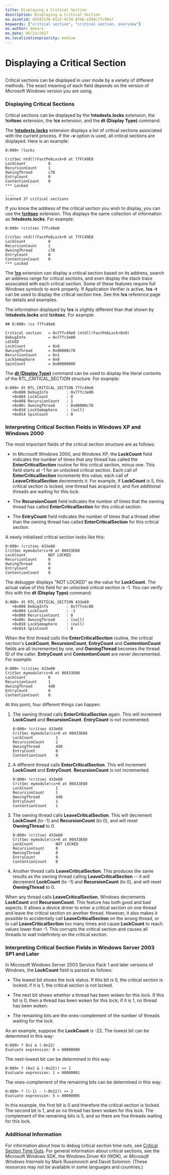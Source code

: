 ```yaml
---
title: Displaying a Critical Section
description: Displaying a Critical Section
ms.assetid: d55971f6-9112-417d-8fb6-e299c7fc90a7
keywords: ["critical section", "critical section, overview"]
ms.author: domars
ms.date: 05/23/2017
ms.localizationpriority: medium
---
```


# Displaying a Critical Section


## <span id="ddk_displaying_a_critical_section_dbg"></span><span id="DDK_DISPLAYING_A_CRITICAL_SECTION_DBG"></span>


Critical sections can be displayed in user mode by a variety of different methods. The exact meaning of each field depends on the version of Microsoft Windows version you are using.

### <span id="displaying_critical_sections"></span><span id="DISPLAYING_CRITICAL_SECTIONS"></span>Displaying Critical Sections

Critical sections can be displayed by the **!ntsdexts.locks** extension, the **!critsec** extension, the **!cs** extension, and the **dt (Display Type)** command.

The [**!ntsdexts.locks**](-locks---ntsdexts-locks-.md) extension displays a list of critical sections associated with the current process. If the **-v** option is used, all critical sections are displayed. Here is an example:

```dbgcmd
0:000> !locks

CritSec ntdll!FastPebLock+0 at 77FC49E0
LockCount          0
RecursionCount     1
OwningThread       c78
EntryCount         0
ContentionCount    0
*** Locked

....
Scanned 37 critical sections
```

If you know the address of the critical section you wish to display, you can use the [**!critsec**](-critsec.md) extension. This displays the same collection of information as **!ntsdexts.locks**. For example:

```dbgcmd
0:000> !critsec 77fc49e0

CritSec ntdll!FastPebLock+0 at 77FC49E0
LockCount          0
RecursionCount     1
OwningThread       c78
EntryCount         0
ContentionCount    0
*** Locked
```

The [**!cs**](-cs.md) extension can display a critical section based on its address, search an address range for critical sections, and even display the stack trace associated with each critical section. Some of these features require full Windows symbols to work properly. If Application Verifier is active, **!cs -t** can be used to display the critical section tree. See the **!cs** reference page for details and examples.

The information displayed by **!cs** is slightly different than that shown by **!ntsdexts.locks** and **!critsec**. For example:

```dbgcmd
## 0:000> !cs 77fc49e0

Critical section   = 0x77fc49e0 (ntdll!FastPebLock+0x0)
DebugInfo          = 0x77fc3e00
LOCKED
LockCount          = 0x0
OwningThread       = 0x00000c78
RecursionCount     = 0x1
LockSemaphore      = 0x0
SpinCount          = 0x00000000
```

The [**dt (Display Type)**](dt--display-type-.md) command can be used to display the literal contents of the RTL\_CRITICAL\_SECTION structure. For example:

```dbgcmd
0:000> dt RTL_CRITICAL_SECTION 77fc49e0
   +0x000 DebugInfo        : 0x77fc3e00 
   +0x004 LockCount        : 0
   +0x008 RecursionCount   : 1
   +0x00c OwningThread     : 0x00000c78 
   +0x010 LockSemaphore    : (null) 
   +0x014 SpinCount        : 0
```

### <span id="interpreting_critical_section_fields_in_windows_xp_and_windows_2000"></span><span id="INTERPRETING_CRITICAL_SECTION_FIELDS_IN_WINDOWS_XP_AND_WINDOWS_2000"></span>Interpreting Critical Section Fields in Windows XP and Windows 2000

The most important fields of the critical section structure are as follows:

-   In Microsoft Windows 2000, and Windows XP, the **LockCount** field indicates the number of times that any thread has called the **EnterCriticalSection** routine for this critical section, minus one. This field starts at -1 for an unlocked critical section. Each call of **EnterCriticalSection** increments this value; each call of **LeaveCriticalSection** decrements it. For example, if **LockCount** is 5, this critical section is locked, one thread has acquired it, and five additional threads are waiting for this lock.

-   The **RecursionCount** field indicates the number of times that the owning thread has called **EnterCriticalSection** for this critical section.

-   The **EntryCount** field indicates the number of times that a thread other than the owning thread has called **EnterCriticalSection** for this critical section.

A newly initialized critical section looks like this:

```dbgcmd
0:000> !critsec 433e60
CritSec mymodule!cs+0 at 00433E60
LockCount          NOT LOCKED 
RecursionCount     0
OwningThread       0
EntryCount         0
ContentionCount    0
```

The debugger displays "NOT LOCKED" as the value for **LockCount**. The actual value of this field for an unlocked critical section is -1. You can verify this with the **dt (Display Type)** command:

```dbgcmd
0:000> dt RTL_CRITICAL_SECTION 433e60
   +0x000 DebugInfo        : 0x77fcec80
   +0x004 LockCount        : -1
   +0x008 RecursionCount   : 0
   +0x00c OwningThread     : (null) 
   +0x010 LockSemaphore    : (null) 
   +0x014 SpinCount        : 0
```

When the first thread calls the **EnterCriticalSection** routine, the critical section's **LockCount**, **RecursionCount**, **EntryCount** and **ContentionCount** fields are all incremented by one, and **OwningThread** becomes the thread ID of the caller. **EntryCount** and **ContentionCount** are never decremented. For example:

```dbgcmd
0:000> !critsec 433e60
CritSec mymodule!cs+0 at 00433E60
LockCount          0
RecursionCount     1
OwningThread       4d0
EntryCount         0
ContentionCount    0
```

At this point, four different things can happen.

1.  The owning thread calls **EnterCriticalSection** again. This will increment **LockCount** and **RecursionCount**. **EntryCount** is not incremented.

    ```dbgcmd
    0:000> !critsec 433e60
    CritSec mymodule!cs+0 at 00433E60
    LockCount          1
    RecursionCount     2
    OwningThread       4d0
    EntryCount         0
    ContentionCount    0
    ```

2.  A different thread calls **EnterCriticalSection**. This will increment **LockCount** and **EntryCount**. **RecursionCount** is not incremented.

    ```dbgcmd
    0:000> !critsec 433e60
    CritSec mymodule!cs+0 at 00433E60
    LockCount          1
    RecursionCount     1
    OwningThread       4d0
    EntryCount         1
    ContentionCount    1
    ```

3.  The owning thread calls **LeaveCriticalSection**. This will decrement **LockCount** (to -1) and **RecursionCount** (to 0), and will reset **OwningThread** to 0.

    ```dbgcmd
    0:000> !critsec 433e60
    CritSec mymodule!cs+0 at 00433E60
    LockCount          NOT LOCKED 
    RecursionCount     0
    OwningThread       0
    EntryCount         0
    ContentionCount    0
    ```

4.  Another thread calls **LeaveCriticalSection**. This produces the same results as the owning thread calling **LeaveCriticalSection** -- it will decrement **LockCount** (to -1) and **RecursionCount** (to 0), and will reset **OwningThread** to 0.

When any thread calls **LeaveCriticalSection**, Windows decrements **LockCount** and **RecursionCount**. This feature has both good and bad aspects. It allows a device driver to enter a critical section on one thread and leave the critical section on another thread. However, it also makes it possible to accidentally call **LeaveCriticalSection** on the wrong thread, or to call **LeaveCriticalSection** too many times and cause **LockCount** to reach values lower than -1. This corrupts the critical section and causes all threads to wait indefinitely on the critical section.

### <span id="interpreting_critical_section_fields_in_windows_server_2003_sp1_and_la"></span><span id="INTERPRETING_CRITICAL_SECTION_FIELDS_IN_WINDOWS_SERVER_2003_SP1_AND_LA"></span>Interpreting Critical Section Fields in Windows Server 2003 SP1 and Later

In Microsoft Windows Server 2003 Service Pack 1 and later versions of Windows, the **LockCount** field is parsed as follows:

-   The lowest bit shows the lock status. If this bit is 0, the critical section is locked; if it is 1, the critical section is not locked.

-   The next bit shows whether a thread has been woken for this lock. If this bit is 0, then a thread has been woken for this lock; if it is 1, no thread has been woken.

-   The remaining bits are the ones-complement of the number of threads waiting for the lock.

As an example, suppose the **LockCount** is -22. The lowest bit can be determined in this way:

```dbgcmd
0:009> ? 0x1 & (-0n22)
Evaluate expression: 0 = 00000000
```

The next-lowest bit can be determined in this way:

```dbgcmd
0:009> ? (0x2 & (-0n22)) >> 1
Evaluate expression: 1 = 00000001
```

The ones-complement of the remaining bits can be determined in this way:

```dbgcmd
0:009> ? ((-1) - (-0n22)) >> 2
Evaluate expression: 5 = 00000005
```

In this example, the first bit is 0 and therefore the critical section is locked. The second bit is 1, and so no thread has been woken for this lock. The complement of the remaining bits is 5, and so there are five threads waiting for this lock.

### <span id="additional_information"></span><span id="ADDITIONAL_INFORMATION"></span>Additional Information

For information about how to debug critical section time outs, see [Critical Section Time Outs](critical-section-time-outs.md). For general information about critical sections, see the Microsoft Windows SDK, the Windows Driver Kit (WDK), or *Microsoft Windows Internals* by Mark Russinovich and David Solomon. (These resources may not be available in some languages and countries.)

 

 





